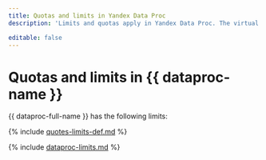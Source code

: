 ```yaml
---
title: Quotas and limits in Yandex Data Proc
description: 'Limits and quotas apply in Yandex Data Proc. The virtual machines that make up the Data Proc clusters consume your cloud quotas for the Yandex Compute Cloud service. You will learn more about the limitations of the service in this article. '

editable: false
---
```


# Quotas and limits in {{ dataproc-name }}

{{ dataproc-full-name }} has the following limits:

{% include [quotes-limits-def.md](../../_includes/quotes-limits-def.md) %}

{% include [dataproc-limits.md](../../_includes/data-proc/dataproc-limits.md) %}

